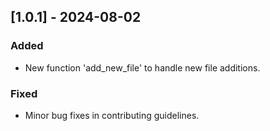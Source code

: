 ## [1.0.1] - 2024-08-02
### Added
- New function 'add_new_file' to handle new file additions.
### Fixed
- Minor bug fixes in contributing guidelines.
